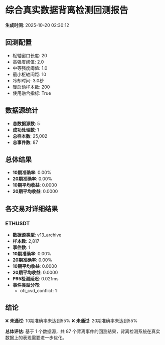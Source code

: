 # 综合真实数据背离检测回测报告

**生成时间**: 2025-10-20 02:30:12

## 回测配置

- 枢轴窗口长度: 20
- 高强度阈值: 2.0
- 中等强度阈值: 1.0
- 最小枢轴间距: 10
- 冷却时间: 3.0秒
- 暖启动样本数: 200
- 使用融合指标: True

## 数据源统计

- **总数据源数**: 5
- **成功处理数**: 1
- **总样本数**: 25,002
- **总事件数**: 87

## 总体结果

- **10期准确率**: 0.00%
- **20期准确率**: 0.00%
- **10期平均收益**: 0.0000
- **20期平均收益**: 0.0000

## 各交易对详细结果

### ETHUSDT

- **数据源类型**: v13_archive
- **样本数**: 2,817
- **事件数**: 1
- **10期准确率**: 0.00%
- **20期准确率**: 0.00%
- **10期平均收益**: 0.0000
- **20期平均收益**: 0.0000
- **P95检测延迟**: 0.021ms
- **事件类型分布**:
  - ofi_cvd_conflict: 1

## 结论

❌ **未通过**: 10期准确率未达到55%
❌ **未通过**: 20期准确率未达到55%

**总体评估**: 基于 1 个数据源，共 87 个背离事件的回测结果，背离检测系统在真实数据上的表现需要进一步优化。
